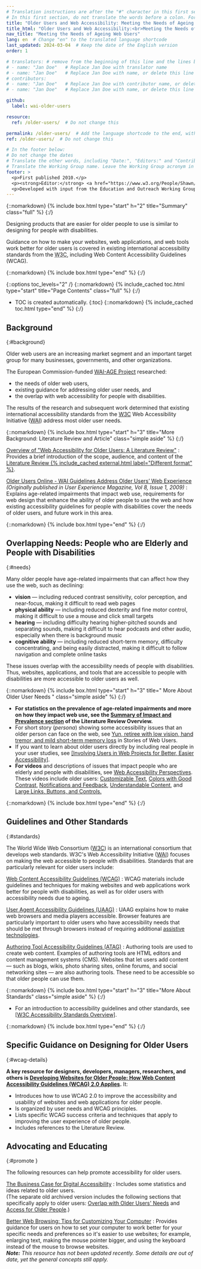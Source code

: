 ```yaml
---
# Translation instructions are after the "#" character in this first section. They are comments that do not show up in the web page. You do not need to translate the instructions after "#".
# In this first section, do not translate the words before a colon. For example, do not translate "title:". Do translate the text after "title:"
title: "Older Users and Web Accessibility: Meeting the Needs of Ageing Web Users"
title_html: "Older Users and Web Accessibility:<br>Meeting the Needs of Ageing Web Users"
nav_title: "Meeting the Needs of Ageing Web Users"
lang: en  # Change "en" to the translated language shortcode
last_updated: 2024-03-04  # Keep the date of the English version
order: 1

# translators: # remove from the beginning of this line and the lines below: "# " (the hash sign and the space)
# - name: "Jan Doe"   # Replace Jan Doe with translator name
# - name: "Jan Doe"   # Replace Jan Doe with name, or delete this line if not multiple translators
# contributors:
# - name: "Jan Doe"   # Replace Jan Doe with contributor name, or delete this line if none
# - name: "Jan Doe"   # Replace Jan Doe with name, or delete this line if not multiple contributors

github:
  label: wai-older-users

resource:
  ref: /older-users/  # Do not change this

permalink: /older-users/  # Add the language shortcode to the end, with no slash at the end. For example /path/to/file/fr
ref: /older-users/  # Do not change this

# In the footer below:
# Do not change the dates
# Translate the other words, including "Date:", "Editors:" and "Contributors".
# Translate the Working Group name. Leave the Working Group acronym in English.
footer: >
  <p>First published 2010.</p>
  <p><strong>Editor:</strong> <a href="https://www.w3.org/People/Shawn/">Shawn Lawton Henry</a>. Contributors: <a href="https://www.w3.org/People/Andrew/" >Andrew Arch</a>, <a href="https://www.w3.org/People/shadi/">Shadi Abou-Zahra</a>, and Vicki Menezes Miller.</p>
  <p>Developed with input from the Education and Outreach Working Group (<a href="https://www.w3.org/WAI/EO/">EOWG</a>). Related to the  <a href="https://www.w3.org/WAI/WAI-AGE/">WAI-AGE Project</a> funded by the European Commission under the 6th Framework.</p>  
---
```


{::nomarkdown}
{% include box.html type="start" h="2" title="Summary" class="full" %}
{:/}

Designing products that are easier for older people to use is similar to designing for people with disabilities.

Guidance on how to make your websites, web applications, and web tools work better for older users is covered in existing international accessibility standards from the <abbr title="World Wide Web Consortium">W3C</abbr>, including Web Content Accessibility Guidelines (WCAG).

{::nomarkdown}
{% include box.html type="end" %}
{:/}

{::options toc_levels="2" /}
{::nomarkdown}
{% include_cached toc.html type="start" title="Page Contents" class="full" %}
{:/}
-   TOC is created automatically.
{:toc}
{::nomarkdown}
{% include_cached toc.html type="end" %}
{:/}

## Background
{:#background}

Older web users are an increasing market segment and an important target group for many businesses, governments, and other organizations.

The European Commission-funded [WAI-AGE Project](https://www.w3.org/WAI/WAI-AGE/) researched:

-   the needs of older web users,
-   existing guidance for addressing older user needs, and
-   the overlap with web accessibility for people with disabilities.

The results of the research and subsequent work determined that existing international accessibility standards from the [W3C](https://www.w3.org) Web Accessibility Initiative ([WAI](https://www.w3.org/WAI/)) address most older user needs.

{::nomarkdown}
{% include box.html type="start" h="3" title="More Background: Literature Review and Article" class="simple aside" %}
{:/}

[Overview of "Web Accessibility for Older Users: A Literature Review"](/older-users/literature/)
: Provides a brief introduction of the scope, audience, and content of the [Literature Review {% include_cached external.html label="Different format" %}](https://www.w3.org/TR/wai-age-literature/).

[Older Users Online - WAI Guidelines Address Older Users’ Web Experience](https://www.w3.org/WAI/posts/2009/older-users-online)<br /><cite>(Originally published in User Experience Magazine, Vol 8, Issue 1, 2009)</cite>
: Explains age-related impairments that impact web use, requirements for web design that enhance the ability of older people to use the web and how existing accessibility guidelines for people with disabilities cover the needs of older users, and future work in this area.

{::nomarkdown}
{% include box.html type="end" %}
{:/}

## Overlapping Needs: People who are Elderly and People with Disabilities
{:#needs}

Many older people have age-related impairments that can affect how they use the web, such as declining:

-   **vision** — including reduced contrast sensitivity, color perception, and near-focus, making it difficult to read web pages
-   **physical ability** — including reduced dexterity and fine motor control, making it difficult to use a mouse and click small targets
-   **hearing** — including difficulty hearing higher-pitched sounds and separating sounds, making it difficult to hear podcasts and other audio, especially when there is background music
-   **cognitive ability** — including reduced short-term memory, difficulty concentrating, and being easily distracted, making it difficult to follow navigation and complete online tasks

These issues overlap with the accessibility needs of people with disabilities. Thus, websites, applications, and tools that are accessible to people with disabilities are more accessible to older users as well.

{::nomarkdown}
{% include box.html type="start" h="3" title=" More About Older User Needs " class="simple aside" %}
{:/}

-   **For statistics on the prevalence of age-related impairments and more on how they impact web use, see the [Summary of Impact and Prevalence section](/older-users/literature/#summary) of the Literature Review Overview.**
-   For short story (_persona_) showing some accessibility issues that an older person can face on the web, see [Yun, retiree with low vision, hand tremor, and mild short-term memory loss](/people-use-web/user-stories/archived/#retiree) in Stories of Web Users.
-   If you want to learn about older users directly by including real people in your user studies, see [[Involving Users in Web Projects for Better, Easier Accessibility]](/planning/involving-users/).
-   **For videos** and descriptions of issues that impact people who are elderly and people with disabilities, see [Web Accessibility Perspectives](/perspective-videos/). These videos include older users: [Customizable Text](/perspective-videos/customizable/), [Colors with Good Contrast](/perspective-videos/contrast/), [Notifications and Feedback](/perspective-videos/notifications/), [Understandable Content](/perspective-videos/understandable/), and [Large Links, Buttons, and Controls.](/perspective-videos/controls/)

{::nomarkdown}
{% include box.html type="end" %}
{:/}

## Guidelines and Other Standards
{:#standards}

The World Wide Web Consortium ([W3C](https://www.w3.org/Consortium/)) is an international consortium that develops web standards. W3C's Web Accessibility Initiative ([WAI](https://www.w3.org/WAI/)) focuses on making the web accessible to people with disabilities. Standards that are particularly relevant for older users include:

[Web Content Accessibility Guidelines (WCAG)](/standards-guidelines/wcag/)
: WCAG materials include guidelines and techniques for making websites and web applications work better for people with disabilities, as well as for older users with accessibility needs due to ageing.

[User Agent Accessibility Guidelines (UAAG)](/standards-guidelines/uaag/)
: UAAG explains how to make web browsers and media players accessible. Browser features are particularly important to older users who have accessibility needs that should be met through browsers instead of requiring additional [assistive technologies](/planning/involving-users/#at).

[Authoring Tool Accessibility Guidelines (ATAG)](/standards-guidelines/atag/)
: Authoring tools are used to create web content. Examples of authoring tools are HTML editors and content management systems (CMS). Websites that let users add content &mdash; such as blogs, wikis, photo sharing sites, online forums, and social networking sites &mdash; are also authoring tools. These need to be accessible so that older people can use them.

{::nomarkdown}
{% include box.html type="start" h="3" title="More About Standards" class="simple aside" %}
{:/}

-   For an introduction to accessibility guidelines and other standards, see [[W3C Accessibility Standards Overview]](/standards-guidelines/).

{::nomarkdown}
{% include box.html type="end" %}
{:/}

## Specific Guidance on Designing for Older Users
{:#wcag-details}

**A key resource for designers, developers, managers, researchers, and others is [Developing Websites for Older People: How Web Content Accessibility Guidelines (WCAG) 2.0 Applies](/older-users/developing/).** It:

-   Introduces how to use WCAG 2.0 to improve the accessibility and usability of websites and web applications for older people.
-   Is organized by user needs and WCAG principles.
-   Lists specific WCAG success criteria and techniques that apply to improving the user experience of older people.
-   Includes references to the Literature Review.

## Advocating and Educating
{:#promote }

The following resources can help promote accessibility for older users.

<!-- @@ add back when updated
["Web Accessibility for Older Users" Presentation](https://www.w3.org/WAI/presentations/ageing/)  
: Presents the changing worldwide demographics, the prevalence and impact of age-related limitations and older people's use of the web, some requirements of older users, and the role of WAI accessibility guidelines in meeting these requirements.
-->

[The Business Case for Digital Accessibility](/business-case/)
: Includes some statistics and ideas related to older users.\
(The separate old archived version includes the following sections that specifically apply to older users: [Overlap with Older Users' Needs](/WAI/business-case/archive/soc.php#older) and [Access for Older People](/WAI/business-case/archive/soc.php#of).)

[Better Web Browsing: Tips for Customizing Your Computer](https://www.w3.org/WAI/users/browsing)
: Provides guidance for users on how to set your computer to work better for your specific needs and preferences so it's easier to use websites; for example, enlarging text, making the mouse pointer bigger, and using the keyboard instead of the mouse to browse websites.\
_**Note:** This resource has not been updated recently. Some details are out of date, yet the general concepts still apply._